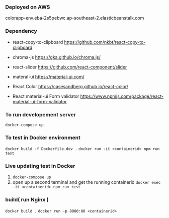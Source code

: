 ### Deployed on AWS
colorapp-env.eba-2s5pebwc.ap-southeast-2.elasticbeanstalk.com

### Dependency
- react-copy-to-clipboard 
https://github.com/nkbt/react-copy-to-clipboard

- chroma-js
https://gka.github.io/chroma.js/ 

- react-slider
https://github.com/react-component/slider

- materal-ui
https://material-ui.com/

- React Color
https://casesandberg.github.io/react-color/

- React material-ui Form validator
https://www.npmjs.com/package/react-material-ui-form-validator

### To run developement server 
`docker-compose up` 

### To test in Docker environment
`docker build -f Dockerfile.dev .`
`docker run -it <containerid> npm run test`

### Live updating test in Docker
1. `docker-compose up` 
2. open up a second terminal and get the running containerid
`docker exec -it <containerid> npm run test`

### build( run Nginx )
`docker build .`
`docker run -p 8080:80 <containerid>`




